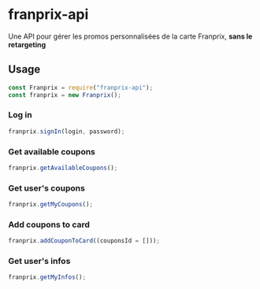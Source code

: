# franprix-api

Une API pour gérer les promos personnalisées de la carte Franprix, **sans le retargeting**

## Usage

```javascript
const Franprix = require("franprix-api");
const franprix = new Franprix();
```

### Log in

```javascript
franprix.signIn(login, password);
```

### Get available coupons

```javascript
franprix.getAvailableCoupons();
```

### Get user's coupons

```javascript
franprix.getMyCoupons();
```

### Add coupons to card

```javascript
franprix.addCouponToCard((couponsId = []));
```

### Get user's infos

```javascript
franprix.getMyInfos();
```
